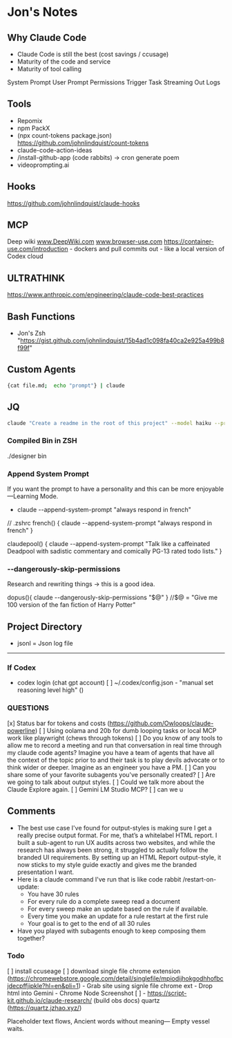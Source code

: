 # Jon's Notes


## Why Claude Code
- Claude Code is still the best (cost savings /  ccusage)
- Maturity of the code and service
- Maturity of tool calling

System Prompt 
User Prompt
Permissions
Trigger Task
Streaming Out Logs

## Tools
- Repomix
- npm PackX
- (npx count-tokens package.json) https://github.com/johnlindquist/count-tokens
- claude-code-action-ideas
- /install-github-app (code rabbits) -> cron generate poem
- videoprompting.ai
## Hooks
https://github.com/johnlindquist/claude-hooks


## MCP 
Deep wiki www.DeepWiki.com
www.browser-use.com
https://container-use.com/introduction - dockers and pull commits out - like a local version of Codex cloud

## ULTRATHINK



https://www.anthropic.com/engineering/claude-code-best-practices

## Bash Functions
- Jon's Zsh "https://gist.github.com/johnlindquist/15b4ad1c098fa40ca2e925a499b8f99f"

## Custom Agents
```bash
{cat file.md;  echo "prompt"} | claude
````


## JQ
```bash
claude "Create a readme in the root of this project" --model haiku --print --output-format stream-json --verbose | jq
```
### Compiled Bin in ZSH
./designer bin

### Append System Prompt
If you want the prompt to have a personality and this can be more enjoyable—Learning Mode.

- claude --append-system-prompt "always respond in french"



// .zshrc
french() {
  claude --append-system-prompt "always respond in french"
}

claudepool() {
    claude --append-system-prompt "Talk like a caffeinated Deadpool with sadistic commentary and comically PG-13 rated todo lists."
}

### --dangerously-skip-permissions
Research and rewriting things -> this is a good idea.

dopus(){
    claude --dangerously-skip-permissions "$@"
}
//$@ = "Give me 100 version of the fan fiction of Harry Potter"



## Project Directory

- jsonl = Json log file


-----

### If Codex 
- codex login (chat gpt account)
[ ] ~/.codex/config.json - "manual set reasoning level high" ()



### QUESTIONS
[x] Status bar for tokens and costs  (https://github.com/Owloops/claude-powerline)
[ ] Using oolama and 20b for dumb looping tasks or local MCP work like playwright (chews through tokens)
[ ] Do you know of any tools to allow me to record a meeting and run that conversation in real time through my claude code agents? Imagine you have a team of agents that have all the context of the topic prior to and their task is to play devils advocate or to think wider or deeper.  Imagine as an engineer you have a PM.
[ ] Can you share some of your favorite subagents you've personally created?
[ ] Are we going to talk about output styles.
[ ] Could we talk more about the Claude Explore again. 
[ ] Gemini LM Studio MCP?
[ ] can we u

## Comments
- The best use case I've found for output-styles is making sure I get a really precise output format.
  For me, that’s a whitelabel HTML report. I built a sub-agent to run UX audits across two websites,
  and while the research has always been strong, it struggled to actually follow the branded UI requirements.
  By setting up an HTML Report output-style, it now sticks to my style guide exactly and gives me the branded presentation I want.
- Here is a claude command I've run that is like code rabbit /restart-on-update:
  - You have 30 rules 
  - For every rule do a complete sweep read a document 
  - For every sweep make an update based on the rule if available. 
  - Every time you make an update for a rule restart at the first rule 
  - Your goal is to get to the end of all 30 rules
- Have you played with subagents enough to keep composing them together?
  

### Todo
[ ] install ccuseage
[ ] download single file chrome extension (https://chromewebstore.google.com/detail/singlefile/mpiodijhokgodhhofbcjdecpffjipkle?hl=en&pli=1)
    - Grab site using signle file chrome ext 
    - Drop html into Gemini 
    - Chrome Node Screenshot
[ ] - https://script-kit.github.io/claude-research/ (build obs docs) quartz (https://quartz.jzhao.xyz/)

Placeholder text flows,
Ancient words without meaning—
Empty vessel waits.